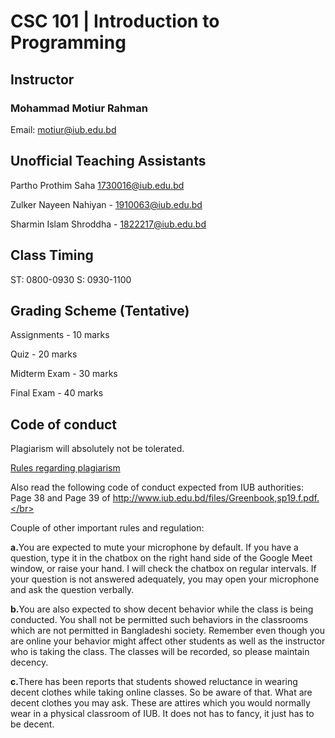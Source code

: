 # CSC 101 | Introduction to Programming
## Instructor
### Mohammad Motiur Rahman
Email: motiur@iub.edu.bd

## Unofficial Teaching Assistants
Partho Prothim Saha 1730016@iub.edu.bd

Zulker Nayeen Nahiyan - 1910063@iub.edu.bd

Sharmin Islam Shroddha - 1822217@iub.edu.bd

## Class Timing
ST: 0800-0930 S: 0930-1100

## Grading Scheme (Tentative)
Assignments - 10 marks

Quiz - 20 marks

Midterm Exam - 30 marks

Final Exam - 40 marks

## Code of conduct
Plagiarism will absolutely not be tolerated.

[Rules regarding plagiarism](https://www.plagiarism.org/article/what-is-plagiarism)

Also read the following code of conduct expected from IUB authorities: Page 38 and Page 39 of http://www.iub.edu.bd/files/Greenbook,sp19.f.pdf.</br></br>

Couple of other important rules and regulation: 

<b>a.</b>You are expected to mute your microphone by default. If you have a question, type it in the chatbox on the right hand side of the Google Meet window, or raise your hand. I will check the chatbox on regular intervals. If your question is not answered adequately, you may open your microphone and ask the question verbally.

<b>b.</b>You are also expected to show decent behavior while the class is being conducted. You shall not be permitted such behaviors in the classrooms which are not permitted in Bangladeshi society. Remember even though you are online your behavior might affect other students as well as the instructor who is taking the class. The classes will be recorded, so please maintain decency.

<b>c.</b>There has been reports that students showed reluctance in wearing decent clothes while taking online classes. So be aware of that. What are decent clothes you may ask. These are attires which you would normally wear in a physical classroom of IUB. It does not has to fancy, it just has to be decent.
        

